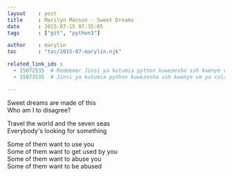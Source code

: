 ```yaml
---
layout    : post
title     : Marilyn Manson - Sweet Dreams
date      : 2015-07-15 07:35:05
tags      : ["git", "python3"]

author    : marylin
toc       : "toc/2015-07-marylin.njk"

related_link_ids :
  - 15072535  # Redeemer Jinsi ya kutumia python kuwezesha ssh kwenye vm ya colab
  - 15073535  # Jinsi ya kutumia python kuwezesha ssh kwenye vm ya colab

---
```


Sweet dreams are made of this\
Who am I to disagree?

Travel the world and the seven seas\
Everybody's looking for something
<!--more-->

Some of them want to use you\
Some of them want to get used by you\
Some of them want to abuse you\
Some of them want to be abused
